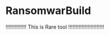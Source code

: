 # RansomwarBuild


!!!!!!!!!!!!!!                     This is      Rare tool        !!!!!!!!!!!!!!!!!!!!!!!!

